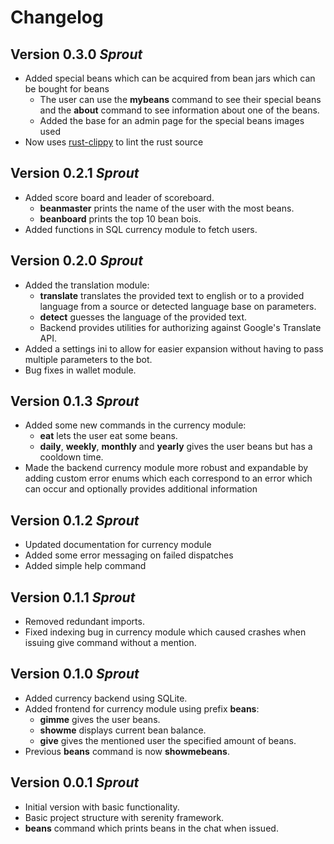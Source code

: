 # Changelog

## Version 0.3.0 *Sprout*
* Added special beans which can be acquired from bean jars which can be bought for beans
    * The user can use the **mybeans** command to see their special beans and the **about** command to see information about one of the beans.
    * Added the base for an admin page for the special beans images used
* Now uses [rust-clippy](https://github.com/rust-lang/rust-clippy) to lint the rust source

## Version 0.2.1 *Sprout*
* Added score board and leader of scoreboard.
    * **beanmaster** prints the name of the user with the most beans.
    * **beanboard** prints the top 10 bean bois.
* Added functions in SQL currency module to fetch users. 

## Version 0.2.0 *Sprout*
* Added the translation module:
    * **translate** translates the provided text to english or to a provided language from a source or detected language base on parameters.
    * **detect** guesses the language of the provided text.
    * Backend provides utilities for authorizing against Google's Translate API.
* Added a settings ini to allow for easier expansion without having to pass multiple parameters to the bot.
* Bug fixes in wallet module.

## Version 0.1.3 *Sprout*
* Added some new commands in the currency module:
    * **eat** lets the user eat some beans.
    * **daily**, **weekly**, **monthly** and **yearly** gives the user beans but has a cooldown time.
* Made the backend currency module more robust and expandable by adding custom error enums which each correspond to an error which can occur and optionally provides additional information

## Version 0.1.2 *Sprout*
* Updated documentation for currency module
* Added some error messaging on failed dispatches
* Added simple help command

## Version 0.1.1 *Sprout*
* Removed redundant imports.
* Fixed indexing bug in currency module which caused crashes when issuing give command without a mention.

## Version 0.1.0 *Sprout*
* Added currency backend using SQLite.
* Added frontend for currency module using prefix **beans**:
    * **gimme** gives the user beans.
    * **showme** displays current bean balance.
    * **give** gives the mentioned user the specified amount of beans.
* Previous **beans** command is now **showmebeans**.

## Version 0.0.1 *Sprout*
* Initial version with basic functionality.
* Basic project structure with serenity framework.
* **beans** command which prints beans in the chat when issued.
